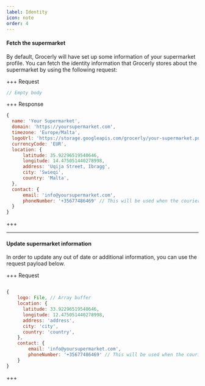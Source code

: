 ```yaml
---
label: Identity
icon: note
order: 4
---
```


#### Fetch the supermarket

By default, Grocerly will have set up some information of your supermarket profile. You can fetch the identity information that Grocerly stores about the supermarket by using the following request:

+++ Request

```js [!badge variant="success" text="GET"] /supermarket/identity
// Empty body
```

+++ Response

```js
{
  name: 'Your Supermarket',
  domain: 'https://yoursupermarket.com',
  timezone: 'Europe/Malta',
  logoUrl: 'https://storage.googleapis.com/grocerly/your-supermarket.png',
  currencyCode: 'EUR',
  location: {
      latitude: 35.92296519540646,
      longitude: 14.475051440278998,
      address: 'Uqija Street, Ibragg',
      city: 'Swieqi',
      country: 'Malta',
  },
  contact: {
      email: 'info@yoursupermarket.com',
      phoneNumber: '+35677486469' // This will be used when the courier needs to contact the supermarket.
  }
}
```

+++

---

#### Update supermarket information

In order to update any out of date or additional information, you can use the request payload below.

+++ Request

```js [!badge variant="warning" text="PUT"] /supermarket/identity

{
    logo: File, // Array buffer
    location: {
      latitude: 33.92296519540646,
      longitude: 12.475051440278998,
      address: 'address',
      city: 'city',
      country: 'country',
    },
    contact: {
        email: 'info@yoursupermarket.com',
        phoneNumber: '+35677486469' // This will be used when the courier needs to contact the supermarket.
    }
}
```

+++
